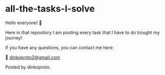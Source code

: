 # all-the-tasks-I-solve

Hello everyone! 👋

Here in that repository I am posting every task that I have to do trought my journey!

If you have any questions, you can contact me here:

📧 dinkoproto2@gmail.com

Posted by dinkoproto.
